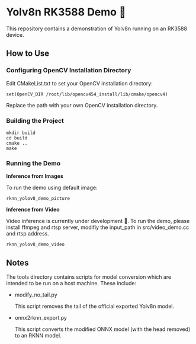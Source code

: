# Yolv8n RK3588 Demo :rocket:

This repository contains a demonstration of Yolv8n running on an RK3588 device.

## How to Use

### Configuring OpenCV Installation Directory

Edit CMakeList.txt to set your OpenCV installation directory:

```
set(OpenCV_DIR /root/lib/opencv454_install/lib/cmake/opencv4)
```

Replace the path with your own OpenCV installation directory.

### Building the Project

```shell
mkdir build
cd build
cmake ..
make
```

### Running the Demo

**Inference from Images**

To run the demo using default image:

```shell
rknn_yolov8_demo_picture
```

**Inference from Video**

Video inference is currently under development :construction:. To run the demo, please install ffmpeg and rtsp server, modifiy the input_path in src/video_demo.cc and rtsp address.

```
rknn_yolov8_demo_video
```

## Notes

The tools directory contains scripts for model conversion which are intended to be run on a host machine. These include:

- modify_no_tail.py

  This script removes the tail of the official exported Yolv8n model.

- onnx2rknn_export.py

  This script converts the modified ONNX model (with the head removed) to an RKNN model.